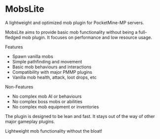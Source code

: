# MobsLite
A lightweight and optimized mob plugin for PocketMine-MP servers.

MobsLite aims to provide basic mob functionality without being a full-fledged mob plugin. It focuses on performance and low resource usage.

Features
- Spawn vanilla mobs
- Simple pathfinding and movement
- Basic mob behaviours and interactions
- Compatibility with major PMMP plugins
- Vanilla mob health, attack, loot drops, etc
  
Non-Features
- No complex mob AI or behaviours
- No complex boss mobs or abilities
- No complex mob equipment or inventories

The plugin is designed to be lean and fast. It stays out of the way of other major gameplay plugins.

Lightweight mob functionality without the bloat!
